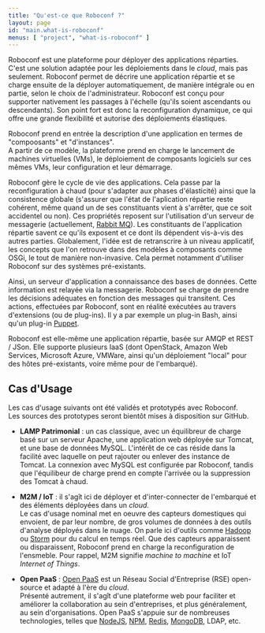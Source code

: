 ```yaml
---
title: "Qu'est-ce que Roboconf ?"
layout: page
id: "main.what-is-roboconf"
menus: [ "project", "what-is-roboconf" ]
---
```


Roboconf est une plateforme pour déployer des applications réparties.  
C'est une solution adaptée pour les déploiements dans le *cloud*, mais pas seulement. Roboconf permet
de décrire une application répartie et se charge ensuite de la déployer automatiquement, de manière intégrale
ou en partie, selon le choix de l'administrateur. Roboconf est conçu pour supporter nativement les passages à l'échelle
(qu'ils soient ascendants ou descendants). Son point fort est donc la reconfiguration dynamique, ce qui offre
une grande flexibilité et autorise des déploiements élastiques. 

Roboconf prend en entrée la description d'une application en termes de "compoosants" et "d'instances".  
A partir de ce modèle, la plateforme prend en charge le lancement de machines virtuelles (VMs), le déploiement
de composants logiciels sur ces mêmes VMs, leur configuration et leur démarrage.

Roboconf gère le cycle de vie des applications. Cela passe par la reconfiguration à chaud (pour s'adapter aux phases
d'élasticité) ainsi que la consistence globale (s'assurer que l'état de l'aplication répartie reste cohérent, même
quand un de ses constituants vient à s'arrêter, que ce soit accidentel ou non). Ces propriétés reposent sur l'utilisation
d'un serveur de messagerie (actuellement, [Rabbit MQ](https://www.rabbitmq.com)). Les constituants de l'application répartie
savent ce qu'ils exposent et ce dont ils dépendent vis-à-vis des autres parties. Globalement, l'idée est de retranscrire à
un niveau applicatif, les concepts que l'on retrouve dans des modèles à composants comme OSGi, le tout de manière non-invasive.
Cela permet notamment d'utiliser Roboconf sur des systèmes pré-existants.

Ainsi, un serveur d'application a connaissance
des bases de données. Cette information est relayée via la messagerie. Roboconf se charge de prendre les décisions adéquates
en fonction des messages qui transitent. Ces actions, effectuées par Roboconf, sont en réalité exécutées au travers d'extensions
(ou de plug-ins). Il y a par exemple un plug-in Bash, ainsi qu'un plug-in [Puppet](puppetlabs.com). 

Roboconf est elle-même une application répartie, basée sur AMQP et REST / JSon. Elle supporte plusieurs IaaS (dont
 OpenStack, Amazon Web Services, Microsoft Azure, VMWare, ainsi qu'un déploiement "local" pour des hôtes pré-existants, voire
 même pour de l'embarqué).

## Cas d'Usage

Les cas d'usage suivants ont été validés et prototypés avec Roboconf.  
Les sources des prototypes seront bientôt mises à disposition sur GitHub.

* **LAMP Patrimonial** : un cas classique, avec un équilibreur de charge basé sur un serveur Apache, une application web
déployée sur Tomcat, et une base de données MySQL. L'intérêt de ce cas réside dans la facilité avec laquelle on peut rajouter
ou enlever des instance de Tomcat. La connexion avec MySQL est configurée par Roboconf, tandis que l'équilibeur de charge
prend en compte l'arrivée ou la suppression des Tomcat à chaud.

* **M2M / IoT** : il s'agît ici de déployer et d'inter-connecter de l'embarqué et des éléments déployées dans un *cloud*.  
Le cas d'usage nominal met en oeuvre des capteurs domestiques qui envoient, de par leur nombre, de gros volumes de données
à des outils d'analyse déployés dans le nuage. On parle ici d'outils comme [Hadoop](http://hadoop.apache.org/) ou 
[Storm](http://storm.incubator.apache.org/) pour du calcul en temps réel. Que des capteurs apparaissent ou disparaissent,
Roboconf prend en charge la reconfiguration de l'ensmeble. Pour rappel, M2M signifie *machine to machine* et IoT *Internet of Things*.

* **Open PaaS** : [Open PaaS](http://research.linagora.com/display/openpaas) est un Réseau Social d'Entreprise (RSE) open-source 
et adapté à l'ère du *cloud*.  
Présenté autrement, il s'agît d'une plateforme web pour faciliter et améliorer la collaboration au sein d'entreprises, et plus généralement,
au sein d'organisations. Open PaaS s'appuie sur de nombreuses technologies, telles que [NodeJS](http://nodejs.org/), [NPM](http://www.npmjs.org/),
 [Redis](http://redis.io/), [MongoDB](http://www.mongodb.org/), LDAP, etc.
